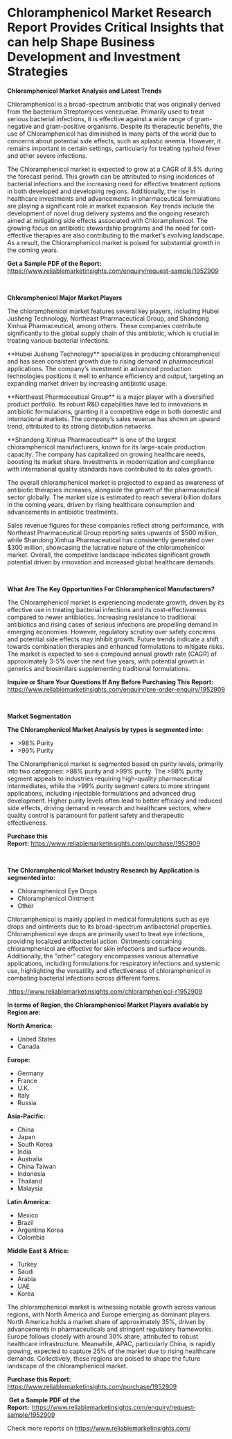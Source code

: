 <p><h1>Chloramphenicol Market Research Report Provides Critical Insights that can help Shape Business Development and Investment Strategies</h1></p><p><strong>Chloramphenicol Market Analysis and Latest Trends</strong></p>
<p><p>Chloramphenicol is a broad-spectrum antibiotic that was originally derived from the bacterium Streptomyces venezuelae. Primarily used to treat serious bacterial infections, it is effective against a wide range of gram-negative and gram-positive organisms. Despite its therapeutic benefits, the use of Chloramphenicol has diminished in many parts of the world due to concerns about potential side effects, such as aplastic anemia. However, it remains important in certain settings, particularly for treating typhoid fever and other severe infections.</p><p>The Chloramphenicol market is expected to grow at a CAGR of 8.5% during the forecast period. This growth can be attributed to rising incidences of bacterial infections and the increasing need for effective treatment options in both developed and developing regions. Additionally, the rise in healthcare investments and advancements in pharmaceutical formulations are playing a significant role in market expansion. Key trends include the development of novel drug delivery systems and the ongoing research aimed at mitigating side effects associated with Chloramphenicol. The growing focus on antibiotic stewardship programs and the need for cost-effective therapies are also contributing to the market's evolving landscape. As a result, the Chloramphenicol market is poised for substantial growth in the coming years.</p></p>
<p><strong>Get a Sample PDF of the Report:&nbsp;</strong> <a href="https://www.reliablemarketinsights.com/enquiry/request-sample/1952909?utm_campaign=2207&utm_medium=2&utm_source=Github&utm_content=ia&utm_term=02042025&utm_id=chloramphenicol">https://www.reliablemarketinsights.com/enquiry/request-sample/1952909</a></p>
<p>&nbsp;</p>
<p><strong>Chloramphenicol Major Market Players</strong></p>
<p><p>The chloramphenicol market features several key players, including Hubei Jusheng Technology, Northeast Pharmaceutical Group, and Shandong Xinhua Pharmaceutical, among others. These companies contribute significantly to the global supply chain of this antibiotic, which is crucial in treating various bacterial infections.</p><p>**Hubei Jusheng Technology** specializes in producing chloramphenicol and has seen consistent growth due to rising demand in pharmaceutical applications. The company’s investment in advanced production technologies positions it well to enhance efficiency and output, targeting an expanding market driven by increasing antibiotic usage.</p><p>**Northeast Pharmaceutical Group** is a major player with a diversified product portfolio. Its robust R&D capabilities have led to innovations in antibiotic formulations, granting it a competitive edge in both domestic and international markets. The company’s sales revenue has shown an upward trend, attributed to its strong distribution networks.</p><p>**Shandong Xinhua Pharmaceutical** is one of the largest chloramphenicol manufacturers, known for its large-scale production capacity. The company has capitalized on growing healthcare needs, boosting its market share. Investments in modernization and compliance with international quality standards have contributed to its sales growth. </p><p>The overall chloramphenicol market is projected to expand as awareness of antibiotic therapies increases, alongside the growth of the pharmaceutical sector globally. The market size is estimated to reach several billion dollars in the coming years, driven by rising healthcare consumption and advancements in antibiotic treatments.</p><p>Sales revenue figures for these companies reflect strong performance, with Northeast Pharmaceutical Group reporting sales upwards of $500 million, while Shandong Xinhua Pharmaceutical has consistently generated over $300 million, showcasing the lucrative nature of the chloramphenicol market. Overall, the competitive landscape indicates significant growth potential driven by innovation and increased global healthcare demands.</p></p>
<p>&nbsp;</p>
<p><strong>What Are The Key Opportunities For Chloramphenicol Manufacturers?</strong></p>
<p><p>The Chloramphenicol market is experiencing moderate growth, driven by its effective use in treating bacterial infections and its cost-effectiveness compared to newer antibiotics. Increasing resistance to traditional antibiotics and rising cases of serious infections are propelling demand in emerging economies. However, regulatory scrutiny over safety concerns and potential side effects may inhibit growth. Future trends indicate a shift towards combination therapies and enhanced formulations to mitigate risks. The market is expected to see a compound annual growth rate (CAGR) of approximately 3-5% over the next five years, with potential growth in generics and biosimilars supplementing traditional formulations.</p></p>
<p><strong>Inquire or Share Your Questions If Any Before Purchasing This Report:</strong> <a href="https://www.reliablemarketinsights.com/enquiry/pre-order-enquiry/1952909?utm_campaign=2207&utm_medium=2&utm_source=Github&utm_content=ia&utm_term=02042025&utm_id=chloramphenicol">https://www.reliablemarketinsights.com/enquiry/pre-order-enquiry/1952909</a></p>
<p>&nbsp;</p>
<p><strong>Market Segmentation</strong></p>
<p><strong>The Chloramphenicol Market Analysis by types is segmented into:</strong></p>
<p><ul><li>>98% Purity</li><li>>99% Purity</li></ul></p>
<p><p>The Chloramphenicol market is segmented based on purity levels, primarily into two categories: >98% purity and >99% purity. The >98% purity segment appeals to industries requiring high-quality pharmaceutical intermediates, while the >99% purity segment caters to more stringent applications, including injectable formulations and advanced drug development. Higher purity levels often lead to better efficacy and reduced side effects, driving demand in research and healthcare sectors, where quality control is paramount for patient safety and therapeutic effectiveness.</p></p>
<p><strong>Purchase this Report:&nbsp;</strong><a href="https://www.reliablemarketinsights.com/purchase/1952909?utm_campaign=2207&utm_medium=2&utm_source=Github&utm_content=ia&utm_term=02042025&utm_id=chloramphenicol">https://www.reliablemarketinsights.com/purchase/1952909</a></p>
<p>&nbsp;</p>
<p><strong>The Chloramphenicol Market Industry Research by Application is segmented into:</strong></p>
<p><ul><li>Chloramphenicol Eye Drops</li><li>Chloramphenicol Ointment</li><li>Other</li></ul></p>
<p><p>Chloramphenicol is mainly applied in medical formulations such as eye drops and ointments due to its broad-spectrum antibacterial properties. Chloramphenicol eye drops are primarily used to treat eye infections, providing localized antibacterial action. Ointments containing chloramphenicol are effective for skin infections and surface wounds. Additionally, the "other" category encompasses various alternative applications, including formulations for respiratory infections and systemic use, highlighting the versatility and effectiveness of chloramphenicol in combating bacterial infections across different forms.</p></p>
<p><a href="https://www.reliablemarketinsights.com/chloramphenicol-r1952909?utm_campaign=2207&utm_medium=2&utm_source=Github&utm_content=ia&utm_term=02042025&utm_id=chloramphenicol">&nbsp;https://www.reliablemarketinsights.com/chloramphenicol-r1952909</a></p>
<p><strong>In terms of Region, the Chloramphenicol Market Players available by Region are:</strong></p>
<p>
    <p> <strong> North America: </strong>
        <ul>
            <li>United States</li>
            <li>Canada</li>
        </ul>
        </p> 
    <p> <strong> Europe: </strong>
        <ul>
            <li>Germany</li>
            <li>France</li>
            <li>U.K.</li>
            <li>Italy</li>
            <li>Russia</li>
        </ul>
        </p> 
    <p> <strong> Asia-Pacific: </strong>
        <ul>
            <li>China</li>
            <li>Japan</li>
            <li>South Korea</li>
            <li>India</li>
            <li>Australia</li>
            <li>China Taiwan</li>
            <li>Indonesia</li>
            <li>Thailand</li>
            <li>Malaysia</li>
        </ul>
        </p> 
    <p> <strong> Latin America: </strong>
        <ul>
            <li>Mexico</li>
            <li>Brazil</li>
            <li>Argentina Korea</li>
            <li>Colombia</li>
        </ul>
        </p> 
    <p> <strong> Middle East & Africa: </strong>
        <ul>
            <li>Turkey</li>
            <li>Saudi</li>
            <li>Arabia</li>
            <li>UAE</li>
            <li>Korea</li>
        </ul>
    </p>
    </p>
<p><p>The chloramphenicol market is witnessing notable growth across various regions, with North America and Europe emerging as dominant players. North America holds a market share of approximately 35%, driven by advancements in pharmaceuticals and stringent regulatory frameworks. Europe follows closely with around 30% share, attributed to robust healthcare infrastructure. Meanwhile, APAC, particularly China, is rapidly growing, expected to capture 25% of the market due to rising healthcare demands. Collectively, these regions are poised to shape the future landscape of the chloramphenicol market.</p></p>
<p><strong>Purchase this Report: </strong><a href="https://www.reliablemarketinsights.com/purchase/1952909?utm_campaign=2207&utm_medium=2&utm_source=Github&utm_content=ia&utm_term=02042025&utm_id=chloramphenicol">https://www.reliablemarketinsights.com/purchase/1952909</a></p>
<p>&nbsp;<strong>Get a Sample PDF of the Report:&nbsp;&nbsp;</strong><a href="https://www.reliablemarketinsights.com/enquiry/request-sample/1952909?utm_campaign=2207&utm_medium=2&utm_source=Github&utm_content=ia&utm_term=02042025&utm_id=chloramphenicol">https://www.reliablemarketinsights.com/enquiry/request-sample/1952909</a></p>
<p><strong></strong></p>
<p>Check more reports on <a href="https://www.reliablemarketinsights.com/?utm_campaign=2207&utm_medium=2&utm_source=Github&utm_content=ia&utm_term=02042025&utm_id=chloramphenicol">https://www.reliablemarketinsights.com/</a></p>